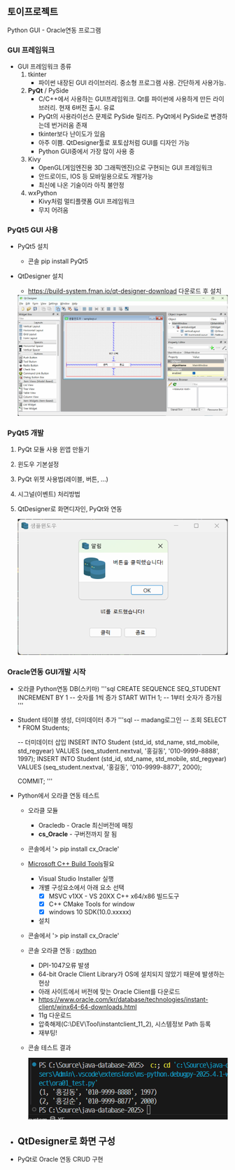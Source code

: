 ## 토이프로젝트
Python GUI - Oracle연동 프로그램

### GUI 프레임워크
- GUI 프레임워크 종류
    1. tkinter
        - 파이썬 내장된 GUI 라이브러리. 중소형 프로그램 사용. 간단하게 사용가능.
    2. **PyQt** / PySide
        - C/C++에서 사용하는 GUI프레임워크. Qt를 파이썬에 사용하게 만든 라이브러리. 현재 6버전 출시. 유료
        - PyQt의 사용라이선스 문제로 PySide 릴리즈. PyQt에서 PySide로 변경하는데 번거러움 존재
        - tkinter보다 난이도가 있음
        - 아주 이쁨. QtDesigner툴로 포토샵처럼 GUI를 디자인 가능
        - Python GUI중에서 가장 많이 사용 중
    3. Kivy
        - OpenGL(게임엔진용 3D 그래픽엔진)으로 구현되는 GUI 프레임워크
        - 안드로이드, IOS 등 모바일용으로도 개발가능
        - 최신에 나온 기술이라 아직 불안정 
    4. wxPython
        - Kivy처럼 멀티플랫폼 GUI 프레임워크
        - 무지 어려움


### PyQt5 GUI 사용
- PyQt5 설치
    - 콘솔 pip install PyQt5
    
- QtDesigner 설치
    - https://build-system.fman.io/qt-designer-download 다운로드 후 설치

    <img src = '../image/db007.png' width = "700">


### PyQt5 개발
1. PyQt 모듈 사용 윈앱 만들기
2. 윈도우 기본설정
3. PyQt 위젯 사용법(레이블, 버튼, ...)
4. 시그널(이벤트) 처리방법
5. QtDesigner로 화면디자인, PyQt와 연동

    <img src = '../image/db006.png' width = "600">


### Oracle연동 GUI개발 시작
- 오라클 Python연동 DB(스키마) 
    '''sql
    CREATE SEQUENCE SEQ_STUDENT
	INCREMENT BY 1		-- 숫자를 1씩 증가
	START WITH 1;		-- 1부터 숫자가 증가됨
    '''

- Student 테이블 생성, 더미데이터 추가
    '''sql
    -- madang로그인
    -- 조회
    SELECT * FROM Students;

    -- 더미데이터 삽입
    INSERT INTO Student (std_id, std_name, std_mobile, std_regyear)
    VALUES (seq_student.nextval, '홍길동', '010-9999-8888', 1997);
    INSERT INTO Student (std_id, std_name, std_mobile, std_regyear)
    VALUES (seq_student.nextval, '홍길동', '010-9999-8877', 2000);

    COMMIT;
    '''
- Python에서 오라클 연동 테스트
    - 오라클 모듈
        - Oracledb - Oracle 최신버전에 매칭
        - **cs_Oracle** - 구버전까지 잘 됨
    - 콘솔에서 '> pip install cx_Oracle'
    - [Microsoft C++ Build Tools](https://visualstudio.microsoft.com/ko/visual-cpp-build-tools/)필요
        - Visual Studio Installer 실행
        - 개별 구성요소에서 아래 요소 선택
            - [x] MSVC v1XX - VS 20XX C++ x64/x86 빌드도구
            - [x] C++ CMake Tools for window
            - [x] windows 10 SDK(10.0.xxxxx)
        - 설치
    - 콘솔에서 '> pip install cx_Oracle'
    - 콘솔 오라클 연동 : [python](./)
        - DPI-1047오류 발생
        - 64-bit Oracle Client Library가 OS에 설치되지 않았기 때문에 발생하는 현상
        - 아래 사이트에서 버전에 맞는 Oracle Client를 다운로드
        - https://www.oracle.com/kr/database/technologies/instant-client/winx64-64-downloads.html
        - 11g 다운로드
        - 압축해제(C:\DEV\Tool\instantclient_11_2), 시스템정보 Path 등록
        - 재부팅!
    - 콘솔 테스트 결과
    
        <img src = '../image/db008.png' width = '600'>

- QtDesigner로 화면 구성
    - 
- PyQt로 Oracle 연동 CRUD 구현

